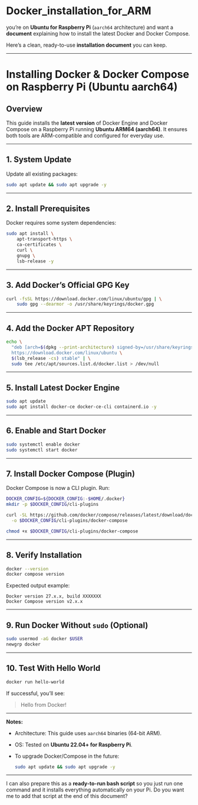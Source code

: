 # Docker_installation_for_ARM
you’re on **Ubuntu for Raspberry Pi** (`aarch64` architecture) and want a **document** explaining how to install the latest Docker and Docker Compose.

Here’s a clean, ready-to-use **installation document** you can keep.

---

# **Installing Docker & Docker Compose on Raspberry Pi (Ubuntu aarch64)**

## **Overview**

This guide installs the **latest version** of Docker Engine and Docker Compose on a Raspberry Pi running **Ubuntu ARM64 (aarch64)**.
It ensures both tools are ARM-compatible and configured for everyday use.

---

## **1. System Update**

Update all existing packages:

```bash
sudo apt update && sudo apt upgrade -y
```

---

## **2. Install Prerequisites**

Docker requires some system dependencies:

```bash
sudo apt install \
    apt-transport-https \
    ca-certificates \
    curl \
    gnupg \
    lsb-release -y
```

---

## **3. Add Docker’s Official GPG Key**

```bash
curl -fsSL https://download.docker.com/linux/ubuntu/gpg | \
    sudo gpg --dearmor -o /usr/share/keyrings/docker.gpg
```

---

## **4. Add the Docker APT Repository**

```bash
echo \
  "deb [arch=$(dpkg --print-architecture) signed-by=/usr/share/keyrings/docker.gpg] \
  https://download.docker.com/linux/ubuntu \
  $(lsb_release -cs) stable" | \
  sudo tee /etc/apt/sources.list.d/docker.list > /dev/null
```

---

## **5. Install Latest Docker Engine**

```bash
sudo apt update
sudo apt install docker-ce docker-ce-cli containerd.io -y
```

---

## **6. Enable and Start Docker**

```bash
sudo systemctl enable docker
sudo systemctl start docker
```

---

## **7. Install Docker Compose (Plugin)**

Docker Compose is now a CLI plugin.
Run:

```bash
DOCKER_CONFIG=${DOCKER_CONFIG:-$HOME/.docker}
mkdir -p $DOCKER_CONFIG/cli-plugins

curl -SL https://github.com/docker/compose/releases/latest/download/docker-compose-linux-aarch64 \
  -o $DOCKER_CONFIG/cli-plugins/docker-compose

chmod +x $DOCKER_CONFIG/cli-plugins/docker-compose
```

---

## **8. Verify Installation**

```bash
docker --version
docker compose version
```

Expected output example:

```
Docker version 27.x.x, build XXXXXXX
Docker Compose version v2.x.x
```

---

## **9. Run Docker Without `sudo` (Optional)**

```bash
sudo usermod -aG docker $USER
newgrp docker
```

---

## **10. Test With Hello World**

```bash
docker run hello-world
```

If successful, you’ll see:

> Hello from Docker!

---

**Notes:**

* Architecture: This guide uses `aarch64` binaries (64-bit ARM).
* OS: Tested on **Ubuntu 22.04+ for Raspberry Pi**.
* To upgrade Docker/Compose in the future:

  ```bash
  sudo apt update && sudo apt upgrade -y
  ```

---

I can also prepare this as a **ready-to-run bash script** so you just run one command and it installs everything automatically on your Pi.
Do you want me to add that script at the end of this document?
